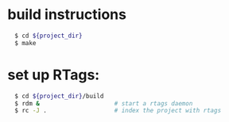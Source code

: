 # build instructions
```bash
  $ cd ${project_dir}
  $ make 
```
# set up RTags:
```bash
  $ cd ${project_dir}/build
  $ rdm &                     # start a rtags daemon
  $ rc -J .                   # index the project with rtags
```
